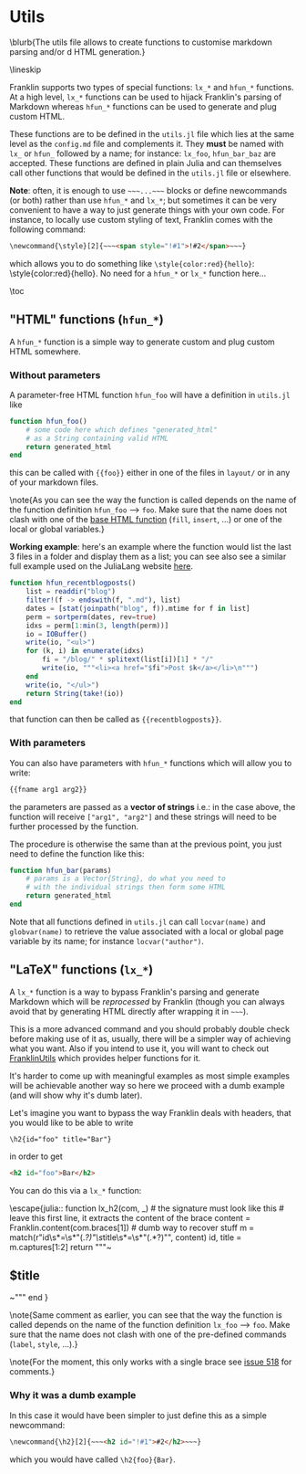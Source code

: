 # Utils

\blurb{The utils file allows to create functions to customise markdown parsing and/or d HTML generation.}

\lineskip

Franklin supports two types of special functions: `lx_*` and `hfun_*` functions.
At a high level, `lx_*` functions can be used to hijack Franklin's parsing of Markdown whereas `hfun_*` functions can be used to generate and plug custom HTML.

These functions are to be defined in the `utils.jl` file which lies at the same level as the `config.md` file and complements it.
They **must** be named with `lx_` or `hfun_` followed by a name; for instance: `lx_foo`, `hfun_bar_baz` are accepted.
These functions are defined in plain Julia and can themselves call other functions that would be defined in the `utils.jl` file or elsewhere.

**Note**: often, it is enough to use `~~~...~~~` blocks or define newcommands (or both) rather than use `hfun_*` and `lx_*`; but sometimes it can be very convenient to have a way to just generate things with your own code.
For instance, to locally use custom styling of text, Franklin comes with the following command:

```html
\newcommand{\style}[2]{~~~<span style="!#1">!#2</span>~~~}
```

which allows you to do something like `\style{color:red}{hello}`: \style{color:red}{hello}. No need for a `hfun_*` or `lx_*` function here...

\toc

## "HTML" functions (`hfun_*`)

A `hfun_*` function is a simple way to generate custom and plug custom HTML somewhere.

### Without parameters

A parameter-free HTML function `hfun_foo` will have a definition in `utils.jl` like

```julia
function hfun_foo()
    # some code here which defines "generated_html"
    # as a String containing valid HTML
    return generated_html
end
```

this can be called with `{{foo}}` either in one of the files in `layout/` or in any of your markdown files.

\note{As you can see the way the function is called depends on the name of the function definition `hfun_foo` ⟶ `foo`. Make sure that the name does not clash with one of the [base HTML function](/syntax/page-variables/) (`fill`, `insert`, ...) or one of the local or global variables.}

**Working example**: here's an example where the function would list the last 3 files in a folder and display them as a list; you can see also see a similar full example used on the JuliaLang website [here](https://github.com/JuliaLang/www.julialang.org/blob/54a7f5e1e62204302be37e632a47d85a60728ece/utils.jl#L70-L123).

```julia
function hfun_recentblogposts()
    list = readdir("blog")
    filter!(f -> endswith(f, ".md"), list)
    dates = [stat(joinpath("blog", f)).mtime for f in list]
    perm = sortperm(dates, rev=true)
    idxs = perm[1:min(3, length(perm))]
    io = IOBuffer()
    write(io, "<ul>")
    for (k, i) in enumerate(idxs)
        fi = "/blog/" * splitext(list[i])[1] * "/"
        write(io, """<li><a href="$fi">Post $k</a></li>\n""")
    end
    write(io, "</ul>")
    return String(take!(io))
end
```

that function can then be called as `{{recentblogposts}}`.

### With parameters

You can also have parameters with `hfun_*` functions which will allow you to write:

```html
{{fname arg1 arg2}}
```

the parameters are passed as a **vector of strings** i.e.: in the case above, the function will receive `["arg1", "arg2"]` and these strings will need to be further processed by the function.

The procedure is otherwise the same than at the previous point, you just need to define the function like this:

```julia
function hfun_bar(params)
    # params is a Vector{String}, do what you need to
    # with the individual strings then form some HTML
    return generated_html
end
```

Note that all functions defined in `utils.jl` can call `locvar(name)` and `globvar(name)` to retrieve the value associated with a local or global page variable by its name; for instance `locvar("author")`.

## "LaTeX" functions (`lx_*`)

A `lx_*` function is a way to bypass Franklin's parsing and generate Markdown which will be _reprocessed_ by Franklin (though you can always avoid that by generating HTML directly after wrapping it in `~~~`).

This is a more advanced command and you should probably double check before making use of it as, usually, there will be a simpler way of achieving what you want.
Also if you intend to use it, you will want to check out [FranklinUtils](http://github.com/tlienart/FranklinUtils.jl) which provides helper functions for it.

It's harder to come up with meaningful examples as most simple examples will be achievable another way so here we proceed with a dumb example (and will show why it's dumb later).

Let's imagine you want to bypass the way Franklin deals with headers, that you would like to be able to write

```
\h2{id="foo" title="Bar"}
```

in order to get

```html
<h2 id="foo">Bar</h2>
```

You can do this via a `lx_*` function:

\escape{julia::
function lx_h2(com, _) # the signature must look like this
    # leave this first line, it extracts the content of the brace
    content = Franklin.content(com.braces[1])
    # dumb way to recover stuff
    m = match(r"id\s*=\s*\"(.*?)\"\s*title\s*=\s*\"(.*?)\"", content)
    id, title = m.captures[1:2]
    return """~~~<h2 id="$id">$title</h2>~~~"""
end
} <!--_-->

\note{Same comment as earlier, you can see that the way the function is called depends on the name of the function definition `lx_foo` ⟶ `foo`. Make sure that the name does not clash with one of the pre-defined commands (`label`, `style`, ...).}

\note{For the moment, this only works with a single brace see [issue 518](https://github.com/tlienart/Franklin.jl/issues/518) for comments.}

### Why it was a dumb example

In this case it would have been simpler to just define this as a simple newcommand:

```html
\newcommand{\h2}[2]{~~~<h2 id="!#1">#2</h2>~~~}
```

which you would have called `\h2{foo}{Bar}`.
